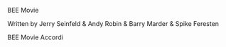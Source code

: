 BEE Movie

Written by Jerry Seinfeld & Andy Robin & Barry Marder & Spike Feresten


BEE Movie
Accordi